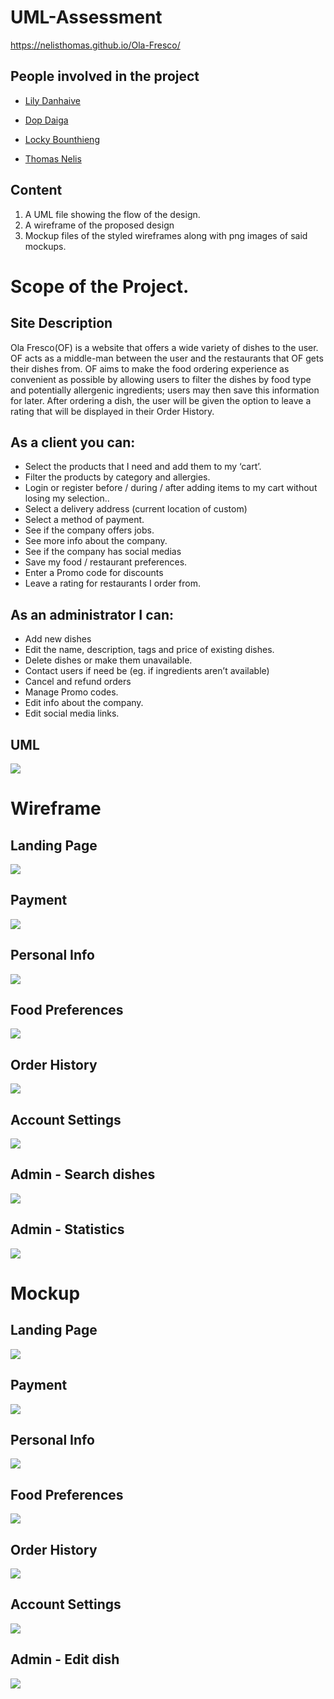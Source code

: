# UML-Assessment
https://nelisthomas.github.io/Ola-Fresco/


## People involved in the project

- [Lily Danhaive](https://github.com/LilyDa08)

- [Dop Daiga](https://github.com/DopDaiga)

- [Locky Bounthieng](https://github.com/LockyBounty)

- [Thomas Nelis](https://github.com/NelisThomas)

## Content

1. A UML file showing the flow of the design.
2. A wireframe of the proposed design
3. Mockup files of the styled wireframes along with png images of said mockups.


# Scope of the Project.


## Site Description

Ola Fresco(OF) is a website that offers a wide variety of dishes to the user. OF acts as a middle-man between the user and the restaurants that OF gets their dishes from. OF aims to make the food ordering experience as convenient as possible by allowing users to filter the dishes by food type and potentially allergenic ingredients; users may then save this information for later. After ordering a dish, the user will be given the option to leave a rating that will be displayed in their Order History. 

## As a client you can:
 * Select the products that I need and add them to my ‘cart’.
 * Filter the products by category and allergies.
 * Login or register before / during / after adding items to my cart without losing my selection..
 * Select a delivery address (current location of custom)
 * Select a method of payment.
 * See if the company offers jobs.
 * See more info about the company.
 * See if the company has social medias
 * Save my food / restaurant preferences.
 * Enter a Promo code for discounts
 * Leave a rating for restaurants I order from.
 
 ## As an administrator I can:
 * Add new dishes
 * Edit the name, description, tags and price of existing dishes.
 * Delete dishes or make them unavailable.
 * Contact users if need be (eg. if ingredients aren’t available) 
 * Cancel and refund orders
 * Manage Promo codes.
 * Edit info about the company.
 * Edit social media links.


## UML

![](https://github.com/NelisThomas/Ola-Fresco/blob/master/UML/UML.png?raw=true)

# Wireframe

## Landing Page
![](https://github.com/NelisThomas/Ola-Fresco/blob/master/Wireframe/Landing%20page.png?raw=true)
## Payment
![](https://github.com/NelisThomas/Ola-Fresco/blob/master/Wireframe/ConifrmPage.png?raw=true)
## Personal Info
![](https://github.com/NelisThomas/Ola-Fresco/blob/master/Wireframe/UserInfo.png?raw=true)
## Food Preferences
![](https://github.com/NelisThomas/Ola-Fresco/blob/master/Wireframe/preference.png?raw=true)
## Order History
![](https://github.com/NelisThomas/Ola-Fresco/blob/master/Wireframe/Historic.png?raw=true)
## Account Settings
![](https://github.com/NelisThomas/Ola-Fresco/blob/master/Wireframe/AccountSettings.png?raw=true)
## Admin - Search dishes
![](https://github.com/NelisThomas/Ola-Fresco/blob/master/Wireframe/updateMeals.png?raw=true)
## Admin - Statistics
![](https://github.com/NelisThomas/Ola-Fresco/blob/master/Wireframe/Statistics.png?raw=true)

# Mockup

## Landing Page
![](https://github.com/NelisThomas/Ola-Fresco/blob/master/Mockup/PNG%20Final/LandingPage.png?raw=true)
## Payment
![](https://github.com/NelisThomas/Ola-Fresco/blob/master/Mockup/PNG%20Final/paymentPage.png?raw=true)
## Personal Info
![](https://github.com/NelisThomas/Ola-Fresco/blob/master/Mockup/PNG%20Final/UserSetting.png?raw=true)
## Food Preferences
![](https://github.com/NelisThomas/Ola-Fresco/blob/master/Mockup/PNG%20Final/Food_preference.png?raw=true)
## Order History
![](https://github.com/NelisThomas/Ola-Fresco/blob/master/Mockup/PNG%20Final/Historic.png?raw=true)
## Account Settings
![](https://github.com/NelisThomas/Ola-Fresco/blob/master/Mockup/PNG%20Final/AccountSettings.png?raw=true)
## Admin - Edit dish
![](https://github.com/NelisThomas/Ola-Fresco/blob/master/Mockup/PNG%20Final/admin_v3.png?raw=true)
